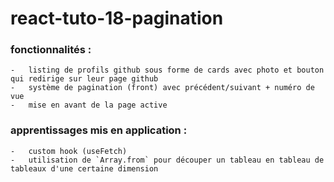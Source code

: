 # react-tuto-18-pagination



###  fonctionnalités :

    -   listing de profils github sous forme de cards avec photo et bouton qui redirige sur leur page github
    -   système de pagination (front) avec précédent/suivant + numéro de vue
    -   mise en avant de la page active

###  apprentissages mis en application :
    -   custom hook (useFetch)
    -   utilisation de `Array.from` pour découper un tableau en tableau de tableaux d'une certaine dimension
